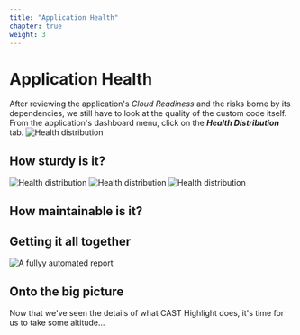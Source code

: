 ```yaml
---
title: "Application Health"
chapter: true
weight: 3
---
```


# Application Health

After reviewing the application's *Cloud Readiness* and the risks borne by its dependencies, we still have to look at the quality of the custom code itself. From the application's dashboard menu, click on the ***Health Distribution*** tab.
![Health distribution](/images/DetailedHealth-1.png)
## How sturdy is it?
![Health distribution](/images/DetailedHealth-2.png)
![Health distribution](/images/DetailedHealth-3.png)
![Health distribution](/images/DetailedHealth-4.png)
## How maintainable is it?

## Getting it all together
![A fullyy automated report](/images/DetailedHealth-5.png)
## Onto the big picture
Now that we've seen the details of what CAST Highlight does, it's time for us to take some altitude...

